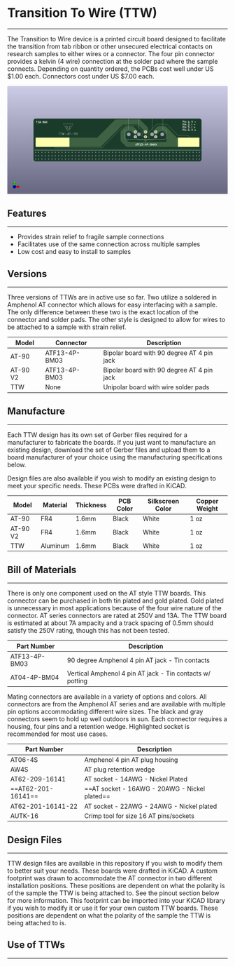 # Transition To Wire (TTW)
---
The Transition to Wire device is a printed circuit board designed to facilitate the transition from tab ribbon or other unsecured electrical contacts on research samples to either wires or a connector.  The four pin connector provides a kelvin (4 wire) connection at the solder pad where the sample connects.  Depending on quantity ordered, the PCBs cost well under US $1.00 each.  Connectors cost under US $7.00 each.

![AT 90 Style TTW](media/TTW_AT_90.png)
## Features
---
- Provides strain relief to fragile sample connections
- Facilitates use of the same connection across multiple samples
- Low cost and easy to install to samples

## Versions
---
Three versions of TTWs are in active use so far.  Two utilize a soldered in Amphenol AT connector which allows for easy interfacing with a sample.  The only difference between these two is the exact location of the connector and solder pads.  The other style is designed to allow for wires to be attached to a sample with strain relief.

| Model    | Connector     | Description                                |
| -------- | ------------- | ------------------------------------------ |
| AT-90    | ATF13-4P-BM03 | Bipolar board with 90 degree AT 4 pin jack |
| AT-90 V2 | ATF13-4P-BM03 | Bipolar board with 90 degree AT 4 pin jack |
| TTW      | None          | Unipolar board with wire solder pads       |

## Manufacture
---
Each TTW design has its own set of Gerber files required for a manufacturer to fabricate the boards.  If you just want to manufacture an existing design, download the set of Gerber files and upload them to a board manufacturer of your choice using the manufacturing specifications below.

Design files are also available if you wish to modify an existing design to meet your specific needs.  These PCBs were drafted in KiCAD.

| Model    | Material | Thickness | PCB Color | Silkscreen Color | Copper Weight |
| -------- | -------- | --------- | --------- | ---------------- | ------------- |
| AT-90    | FR4      | 1.6mm     | Black     | White            | 1 oz          |
| AT-90 V2 | FR4      | 1.6mm     | Black     | White            | 1 oz          |
| TTW      | Aluminum | 1.6mm     | Black     | White            | 1 oz          |

## Bill of Materials
---
There is only one component used on the AT style TTW boards.  This connector can be purchased in both tin plated and gold plated.  Gold plated is unnecessary in most applications because of the four wire nature of the connector.  AT series connectors are rated at 250V and 13A.  The TTW board is estimated at about 7A ampacity and a track spacing of 0.5mm should satisfy the 250V rating, though this has not been tested.

| Part Number   | Description                                               |
| ------------- | --------------------------------------------------------- |
| ATF13-4P-BM03 | 90 degree Amphenol 4 pin AT jack - Tin contacts           |
| AT04-4P-BM04  | Vertical Amphenol 4 pin AT jack - Tin contacts w/ potting |

Mating connectors are available in a variety of options and colors.  All connectors are from the Amphenol AT series and are available with multiple pin options accommodating different wire sizes.  The black and gray connectors seem to hold up well outdoors in sun.  Each connector requires a housing, four pins and a retention wedge.  Highlighted socket is recommended for most use cases.

| Part Number        | Description                                   |
| ------------------ | --------------------------------------------- |
| AT06-4S            | Amphenol 4 pin AT plug housing                |
| AW4S               | AT plug retention wedge                       |
| AT62-209-16141     | AT socket - 14AWG - Nickel Plated             |
| ==AT62-201-16141== | ==AT socket - 16AWG - 20AWG - Nickel plated== |
| AT62-201-16141-22  | AT socket - 22AWG - 24AWG - Nickel plated     |
| AUTK-16            | Crimp tool for size 16 AT pins/sockets        |
## Design Files
---
TTW design files are available in this repository if you wish to modify them to better suit your needs.  These boards were drafted in KiCAD.  A custom footprint was drawn to accommodate the AT connector in two different installation positions.  These positions are dependent on what the polarity is of the sample the TTW is being attached to.  See the pinout section below for more information. This footprint can be imported into your KiCAD library if you wish to modify it or use it for your own custom TTW boards.  These positions are dependent on what the polarity of the sample the TTW is being attached to is.
## Use of TTWs
---




